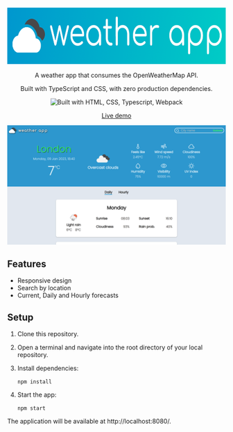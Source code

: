 <p align="center">
  <img src="./src/img/logomark.png" height="130" />
</p>

<p align="center">
  A weather app that consumes the OpenWeatherMap API.
</p>

<p align="center">
  Built with TypeScript and CSS, with zero production dependencies.
</p>

<p align="center">
  <img src="https://skills.thijs.gg/icons?i=html,css,ts,webpack" alt="Built with HTML, CSS, Typescript, Webpack" />
</p>

<p align="center">
  <a href="https://mateusmtoledo.github.io/weather-app/">Live demo</a>
</p>

<p align="center">
  <img src="./src/img/screenshot.png" alt="Preview" />
</p>

## Features

- Responsive design
- Search by location
- Current, Daily and Hourly forecasts

## Setup

1.  Clone this repository.
2.  Open a terminal and navigate into the root directory of your local repository.
3.  Install dependencies:

        npm install

4.  Start the app:

        npm start

The application will be available at http://localhost:8080/.

